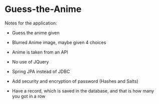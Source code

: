 # Guess-the-Anime

Notes for the application:
 - Guess the anime given
 - Blurred Anime image, maybe given 4 choices
 - Anime is taken from an API
 - No use of JQuery
 - Spring JPA instead of JDBC
 - Add security and encryption of password (Hashes and Salts)

 - Have a record, which is saved in the database, and that is how many you got in a row
